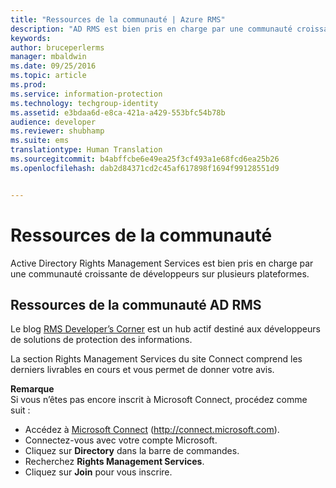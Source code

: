 ```yaml
---
title: "Ressources de la communauté | Azure RMS"
description: "AD RMS est bien pris en charge par une communauté croissante de développeurs sur plusieurs plateformes."
keywords: 
author: bruceperlerms
manager: mbaldwin
ms.date: 09/25/2016
ms.topic: article
ms.prod: 
ms.service: information-protection
ms.technology: techgroup-identity
ms.assetid: e3bdaa6d-e8ca-421a-a429-553bfc54b78b
audience: developer
ms.reviewer: shubhamp
ms.suite: ems
translationtype: Human Translation
ms.sourcegitcommit: b4abffcbe6e49ea25f3cf493a1e68fcd6ea25b26
ms.openlocfilehash: dab2d84371cd2c45af617898f1694f99128551d9


---
```


# Ressources de la communauté

Active Directory Rights Management Services est bien pris en charge par une communauté croissante de développeurs sur plusieurs plateformes.

## Ressources de la communauté AD RMS

Le blog [RMS Developer’s Corner](http://blogs.msdn.com/b/rms/) est un hub actif destiné aux développeurs de solutions de protection des informations.

La section Rights Management Services du site Connect comprend les derniers livrables en cours et vous permet de donner votre avis.

**Remarque**  
Si vous n’êtes pas encore inscrit à Microsoft Connect, procédez comme suit :

-   Accédez à [Microsoft Connect](http://connect.microsoft.com) (http://connect.microsoft.com).
-   Connectez-vous avec votre compte Microsoft.
-   Cliquez sur **Directory** dans la barre de commandes.
-   Recherchez **Rights Management Services**.
-   Cliquez sur **Join** pour vous inscrire.

 

 

 






<!--HONumber=Sep16_HO5-->


